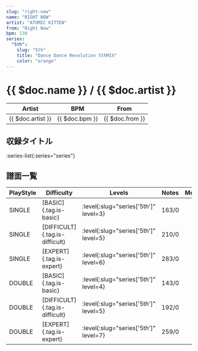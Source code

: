 ```yaml
---
slug: "right-now"
name: "RIGHT NOW"
artist: "ATOMIC KITTEN"
from: "Right Now"
bpm: 130
series:
  "5th":
    slug: "5th"
    title: "Dance Dance Revolution 5thMIX"
    color: "orange"
---
```


# {{ $doc.name }} / {{ $doc.artist }}

|Artist|BPM|From|
|------|---|----|
|{{ $doc.artist }}|{{ $doc.bpm }}|{{ $doc.from }}|

## 収録タイトル

:series-list{:series="series"}

## 譜面一覧

|PlayStyle|Difficulty|Levels|Notes|Movie|
|---------|----------|------|-----|-----|
|SINGLE|[BASIC]{.tag.is-basic}|:level{:slug="series['5th']" level=3}|163/0||
|SINGLE|[DIFFICULT]{.tag.is-difficult}|:level{:slug="series['5th']" level=5}|210/0||
|SINGLE|[EXPERT]{.tag.is-expert}|:level{:slug="series['5th']" level=6}|283/0||
|DOUBLE|[BASIC]{.tag.is-basic}|:level{:slug="series['5th']" level=4}|143/0||
|DOUBLE|[DIFFICULT]{.tag.is-difficult}|:level{:slug="series['5th']" level=5}|192/0||
|DOUBLE|[EXPERT]{.tag.is-expert}|:level{:slug="series['5th']" level=7}|259/0||

